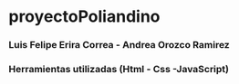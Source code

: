 # proyectoPoliandino
### Luis Felipe Erira Correa - Andrea Orozco Ramirez
### Herramientas utilizadas (Html - Css -JavaScript)
